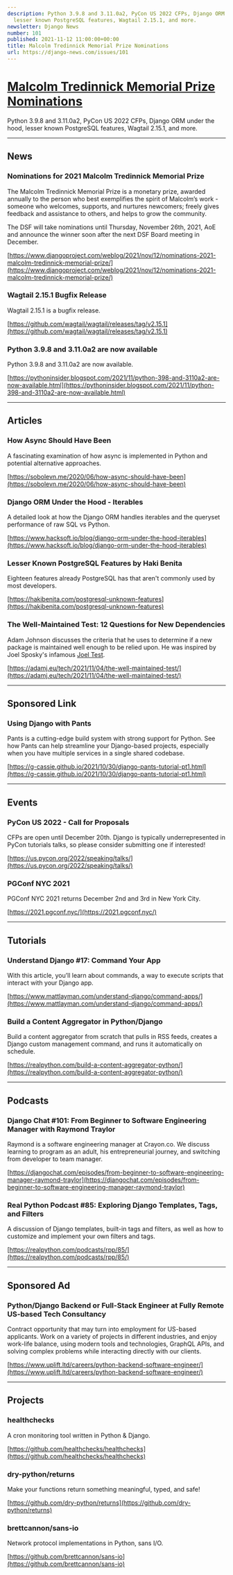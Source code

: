 ```yaml
---
description: Python 3.9.8 and 3.11.0a2, PyCon US 2022 CFPs, Django ORM under the hood,
  lesser known PostgreSQL features, Wagtail 2.15.1, and more.
newsletter: Django News
number: 101
published: 2021-11-12 11:00:00+00:00
title: Malcolm Tredinnick Memorial Prize Nominations
url: https://django-news.com/issues/101
---
```


# [Malcolm Tredinnick Memorial Prize Nominations](https://django-news.com/issues/101)

Python 3.9.8 and 3.11.0a2, PyCon US 2022 CFPs, Django ORM under the hood, lesser known PostgreSQL features, Wagtail 2.15.1, and more.

----

## News

### Nominations for 2021 Malcolm Tredinnick Memorial Prize

<p>The Malcolm Tredinnick Memorial Prize is a monetary prize, awarded annually to the person who best exemplifies the spirit of Malcolm’s work - someone who welcomes, supports, and nurtures newcomers; freely gives feedback and assistance to others, and helps to grow the community.</p>

<p>The DSF will take nominations until Thursday, November 26th, 2021, AoE and announce the winner soon after the next DSF Board meeting in December.</p>

[https://www.djangoproject.com/weblog/2021/nov/12/nominations-2021-malcolm-tredinnick-memorial-prize/](https://www.djangoproject.com/weblog/2021/nov/12/nominations-2021-malcolm-tredinnick-memorial-prize/)

### Wagtail 2.15.1 Bugfix Release

<p>Wagtail 2.15.1 is a bugfix release.</p>

[https://github.com/wagtail/wagtail/releases/tag/v2.15.1](https://github.com/wagtail/wagtail/releases/tag/v2.15.1)

### Python 3.9.8 and 3.11.0a2 are now available

<p>Python 3.9.8 and 3.11.0a2 are now available.</p>

[https://pythoninsider.blogspot.com/2021/11/python-398-and-3110a2-are-now-available.html](https://pythoninsider.blogspot.com/2021/11/python-398-and-3110a2-are-now-available.html)

----

## Articles

### How Async Should Have Been

<p>A fascinating examination of how async is implemented in Python and potential alternative approaches.</p>

[https://sobolevn.me/2020/06/how-async-should-have-been](https://sobolevn.me/2020/06/how-async-should-have-been)

### Django ORM Under the Hood - Iterables

<p>A detailed look at how the Django ORM handles iterables and the queryset performance of raw SQL vs Python.</p>

[https://www.hacksoft.io/blog/django-orm-under-the-hood-iterables](https://www.hacksoft.io/blog/django-orm-under-the-hood-iterables)

### Lesser Known PostgreSQL Features by Haki Benita

<p>Eighteen features already PostgreSQL has that aren't commonly used by most developers.</p>

[https://hakibenita.com/postgresql-unknown-features](https://hakibenita.com/postgresql-unknown-features)

### The Well-Maintained Test: 12 Questions for New Dependencies 

<p>Adam Johnson discusses the criteria that he uses to determine if a new package is maintained well enough to be relied upon. He was inspired by Joel Sposky's infamous <a href="https://cur.at/qR3kKol">Joel Test</a>.</p>

[https://adamj.eu/tech/2021/11/04/the-well-maintained-test/](https://adamj.eu/tech/2021/11/04/the-well-maintained-test/)

----

## Sponsored Link

### Using Django with Pants

<p>Pants is a cutting-edge build system with strong support for Python. See how Pants can help streamline your Django-based projects, especially when you have multiple services in a single shared codebase.</p>

[https://g-cassie.github.io/2021/10/30/django-pants-tutorial-pt1.html](https://g-cassie.github.io/2021/10/30/django-pants-tutorial-pt1.html)

----

## Events

### PyCon US 2022 - Call for Proposals

<p>CFPs are open until December 20th. Django is typically underrepresented in PyCon tutorials talks, so please consider submitting one if interested!</p>

[https://us.pycon.org/2022/speaking/talks/](https://us.pycon.org/2022/speaking/talks/)

### PGConf NYC 2021

<p>PGConf NYC 2021 returns December 2nd and 3rd in New York City.</p>

[https://2021.pgconf.nyc/](https://2021.pgconf.nyc/)

----

## Tutorials

### Understand Django #17: Command Your App

<p>With this article, you’ll learn about commands, a way to execute scripts that interact with your Django app.</p>

[https://www.mattlayman.com/understand-django/command-apps/](https://www.mattlayman.com/understand-django/command-apps/)

### Build a Content Aggregator in Python/Django

<p>Build a content aggregator from scratch that pulls in RSS feeds, creates a Django custom management command, and runs it automatically on schedule.</p>

[https://realpython.com/build-a-content-aggregator-python/](https://realpython.com/build-a-content-aggregator-python/)

----

## Podcasts

### Django Chat #101: From Beginner to Software Engineering Manager with Raymond Traylor

<p>Raymond is a software engineering manager at Crayon.co. We discuss learning to program as an adult, his entrepreneurial journey, and switching from developer to team manager.</p>

[https://djangochat.com/episodes/from-beginner-to-software-engineering-manager-raymond-traylor](https://djangochat.com/episodes/from-beginner-to-software-engineering-manager-raymond-traylor)

### Real Python Podcast #85: Exploring Django Templates, Tags, and Filters

<p>A discussion of Django templates, built-in tags and filters, as well as how to customize and implement your own filters and tags.</p>

[https://realpython.com/podcasts/rpp/85/](https://realpython.com/podcasts/rpp/85/)

----

## Sponsored Ad

### Python/Django Backend or Full-Stack Engineer at Fully Remote US-based Tech Consultancy

<p>Contract opportunity that may turn into employment for US-based applicants. Work on a variety of projects in different industries, and enjoy work-life balance, using modern tools and technologies, GraphQL APIs, and solving complex problems while interacting directly with our clients.</p>

[https://www.uplift.ltd/careers/python-backend-software-engineer/](https://www.uplift.ltd/careers/python-backend-software-engineer/)

----

## Projects

### healthchecks

<p>A cron monitoring tool written in Python &amp; Django.</p>

[https://github.com/healthchecks/healthchecks](https://github.com/healthchecks/healthchecks)

### dry-python/returns

<p>Make your functions return something meaningful, typed, and safe!</p>

[https://github.com/dry-python/returns](https://github.com/dry-python/returns)

### brettcannon/sans-io

<p>Network protocol implementations in Python, sans I/O.</p>

[https://github.com/brettcannon/sans-io](https://github.com/brettcannon/sans-io)
